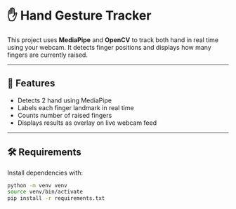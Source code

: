 # ✋ Hand Gesture Tracker

This project uses **MediaPipe** and **OpenCV** to track both hand in real time using your webcam. It detects finger positions and displays how many fingers are currently raised.

---

## 📸 Features

- Detects 2 hand using MediaPipe
- Labels each finger landmark in real time
- Counts number of raised fingers
- Displays results as overlay on live webcam feed

---

## 🛠 Requirements

Install dependencies with:

```bash
python -m venv venv
source venv/bin/activate
pip install -r requirements.txt
